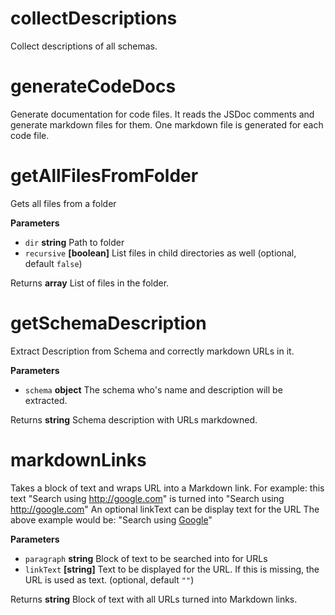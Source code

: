 # collectDescriptions

Collect descriptions of all schemas.

# generateCodeDocs

Generate documentation for code files. It reads the JSDoc comments and generate markdown files for them. One markdown file is generated for each code file.

# getAllFilesFromFolder

Gets all files from a folder

**Parameters**

-   `dir` **string** Path to folder
-   `recursive` **[boolean]** List files in child directories as well (optional, default `false`)

Returns **array** List of files in the folder.

# getSchemaDescription

Extract Description from Schema and correctly markdown URLs in it.

**Parameters**

-   `schema` **object** The schema who's name and description will be extracted.

Returns **string** Schema description with URLs markdowned.

# markdownLinks

Takes a block of text and wraps URL into a Markdown link.
For example: this text "Search using <http://google.com>"
is turned into "Search using <http://google.com>"
An optional linkText can be display text for the URL
The above example would be: "Search using [Google](http://google.com)"

**Parameters**

-   `paragraph` **string** Block of text to be searched into for URLs
-   `linkText` **[string]** Text to be displayed for the URL. If this is missing, the URL is used as text. (optional, default `""`)

Returns **string** Block of text with all URLs turned into Markdown links.
